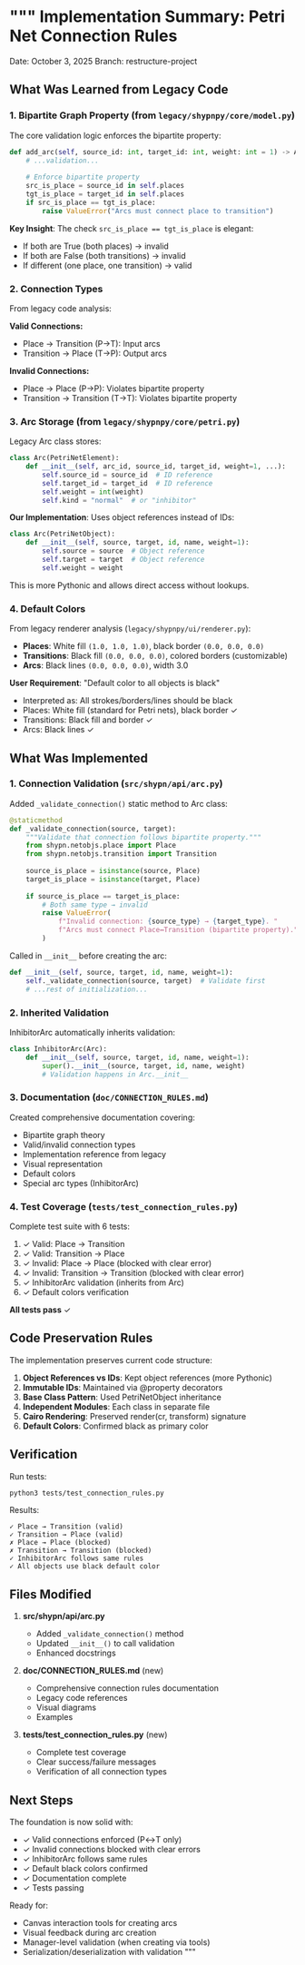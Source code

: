 """
Implementation Summary: Petri Net Connection Rules
===================================================

Date: October 3, 2025
Branch: restructure-project

## What Was Learned from Legacy Code

### 1. Bipartite Graph Property (from `legacy/shypnpy/core/model.py`)

The core validation logic enforces the bipartite property:

```python
def add_arc(self, source_id: int, target_id: int, weight: int = 1) -> Arc:
    # ...validation...
    
    # Enforce bipartite property
    src_is_place = source_id in self.places
    tgt_is_place = target_id in self.places
    if src_is_place == tgt_is_place:
        raise ValueError("Arcs must connect place to transition")
```

**Key Insight**: The check `src_is_place == tgt_is_place` is elegant:
- If both are True (both places) → invalid
- If both are False (both transitions) → invalid
- If different (one place, one transition) → valid

### 2. Connection Types

From legacy code analysis:

**Valid Connections:**
- Place → Transition (P→T): Input arcs
- Transition → Place (T→P): Output arcs

**Invalid Connections:**
- Place → Place (P→P): Violates bipartite property
- Transition → Transition (T→T): Violates bipartite property

### 3. Arc Storage (from `legacy/shypnpy/core/petri.py`)

Legacy Arc class stores:
```python
class Arc(PetriNetElement):
    def __init__(self, arc_id, source_id, target_id, weight=1, ...):
        self.source_id = source_id  # ID reference
        self.target_id = target_id  # ID reference
        self.weight = int(weight)
        self.kind = "normal"  # or "inhibitor"
```

**Our Implementation**: Uses object references instead of IDs:
```python
class Arc(PetriNetObject):
    def __init__(self, source, target, id, name, weight=1):
        self.source = source  # Object reference
        self.target = target  # Object reference
        self.weight = weight
```

This is more Pythonic and allows direct access without lookups.

### 4. Default Colors

From legacy renderer analysis (`legacy/shypnpy/ui/renderer.py`):

- **Places**: White fill `(1.0, 1.0, 1.0)`, black border `(0.0, 0.0, 0.0)`
- **Transitions**: Black fill `(0.0, 0.0, 0.0)`, colored borders (customizable)
- **Arcs**: Black lines `(0.0, 0.0, 0.0)`, width 3.0

**User Requirement**: "Default color to all objects is black"
- Interpreted as: All strokes/borders/lines should be black
- Places: White fill (standard for Petri nets), black border ✓
- Transitions: Black fill and border ✓
- Arcs: Black lines ✓

## What Was Implemented

### 1. Connection Validation (`src/shypn/api/arc.py`)

Added `_validate_connection()` static method to Arc class:

```python
@staticmethod
def _validate_connection(source, target):
    """Validate that connection follows bipartite property."""
    from shypn.netobjs.place import Place
    from shypn.netobjs.transition import Transition
    
    source_is_place = isinstance(source, Place)
    target_is_place = isinstance(target, Place)
    
    if source_is_place == target_is_place:
        # Both same type → invalid
        raise ValueError(
            f"Invalid connection: {source_type} → {target_type}. "
            f"Arcs must connect Place↔Transition (bipartite property)."
        )
```

Called in `__init__` before creating the arc:
```python
def __init__(self, source, target, id, name, weight=1):
    self._validate_connection(source, target)  # Validate first
    # ...rest of initialization...
```

### 2. Inherited Validation

InhibitorArc automatically inherits validation:
```python
class InhibitorArc(Arc):
    def __init__(self, source, target, id, name, weight=1):
        super().__init__(source, target, id, name, weight)
        # Validation happens in Arc.__init__
```

### 3. Documentation (`doc/CONNECTION_RULES.md`)

Created comprehensive documentation covering:
- Bipartite graph theory
- Valid/invalid connection types
- Implementation reference from legacy
- Visual representation
- Default colors
- Special arc types (InhibitorArc)

### 4. Test Coverage (`tests/test_connection_rules.py`)

Complete test suite with 6 tests:
1. ✓ Valid: Place → Transition
2. ✓ Valid: Transition → Place
3. ✓ Invalid: Place → Place (blocked with clear error)
4. ✓ Invalid: Transition → Transition (blocked with clear error)
5. ✓ InhibitorArc validation (inherits from Arc)
6. ✓ Default colors verification

**All tests pass** ✓

## Code Preservation Rules

The implementation preserves current code structure:

1. **Object References vs IDs**: Kept object references (more Pythonic)
2. **Immutable IDs**: Maintained via @property decorators
3. **Base Class Pattern**: Used PetriNetObject inheritance
4. **Independent Modules**: Each class in separate file
5. **Cairo Rendering**: Preserved render(cr, transform) signature
6. **Default Colors**: Confirmed black as primary color

## Verification

Run tests:
```bash
python3 tests/test_connection_rules.py
```

Results:
```
✓ Place → Transition (valid)
✓ Transition → Place (valid)
✗ Place → Place (blocked)
✗ Transition → Transition (blocked)
✓ InhibitorArc follows same rules
✓ All objects use black default color
```

## Files Modified

1. **src/shypn/api/arc.py**
   - Added `_validate_connection()` method
   - Updated `__init__()` to call validation
   - Enhanced docstrings

2. **doc/CONNECTION_RULES.md** (new)
   - Comprehensive connection rules documentation
   - Legacy code references
   - Visual diagrams
   - Examples

3. **tests/test_connection_rules.py** (new)
   - Complete test coverage
   - Clear success/failure messages
   - Verification of all connection types

## Next Steps

The foundation is now solid with:
- ✓ Valid connections enforced (P↔T only)
- ✓ Invalid connections blocked with clear errors
- ✓ InhibitorArc follows same rules
- ✓ Default black colors confirmed
- ✓ Documentation complete
- ✓ Tests passing

Ready for:
- Canvas interaction tools for creating arcs
- Visual feedback during arc creation
- Manager-level validation (when creating via tools)
- Serialization/deserialization with validation
"""

